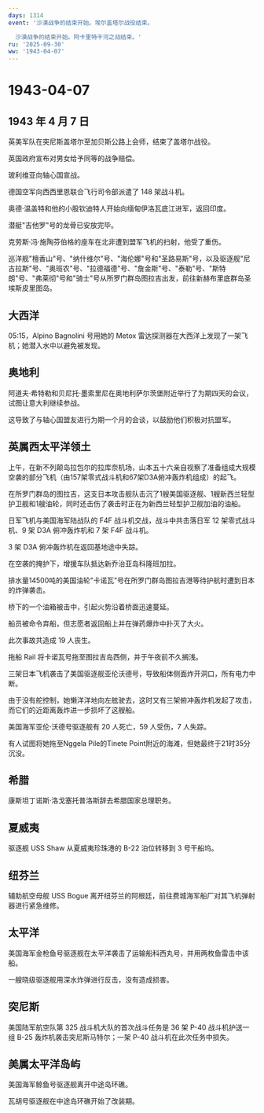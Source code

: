 ```yaml
---
days: 1314
event: '沙漠战争的结束开始。埃尔盖塔尔战役结束。

  沙漠战争的结束开始。阿卡里特干河之战结束。'
ru: '2025-09-30'
ww: '1943-04-07'
---
```


# 1943-04-07

## 1943 年 4 月 7 日

英美军队在突尼斯盖塔尔至加贝斯公路上会师，结束了盖塔尔战役。

英国政府宣布对男女给予同等的战争赔偿。

玻利维亚向轴心国宣战。

德国空军向西西里恩联合飞行司令部派遣了 148 架战斗机。

奥德·温盖特和他的小股钦迪特人开始向缅甸伊洛瓦底江进军，返回印度。

潜艇"吉他罗"号的龙骨已安放完毕。

克劳斯·冯·施陶芬伯格的座车在北非遭到盟军飞机的扫射，他受了重伤。

巡洋舰"檀香山"号、"纳什维尔"号、"海伦娜"号和"圣路易斯"号，以及驱逐舰"尼古拉斯"号、"奥班农"号、"拉德福德"号、"詹金斯"号、"泰勒"号、"斯特朗"号、"弗莱彻"号和"骑士"号从所罗门群岛图拉吉出发，前往新赫布里底群岛圣埃斯皮里图岛。

## 大西洋

05:15，Alpino Bagnolini 号用她的 Metox
雷达探测器在大西洋上发现了一架飞机；她潜入水中以避免被发现。

## 奥地利

阿道夫·希特勒和贝尼托·墨索里尼在奥地利萨尔茨堡附近举行了为期四天的会议，试图让意大利继续参战。

这导致了与轴心国盟友进行为期一个月的会谈，以鼓励他们积极对抗盟军。

## 英属西太平洋领土

上午，在新不列颠岛拉包尔的拉库奈机场，山本五十六亲自视察了准备组成大规模空袭的部分飞机（由157架零式战斗机和67架D3A俯冲轰炸机组成）的起飞。

在所罗门群岛的图拉吉，这支日本攻击舰队击沉了1艘美国驱逐舰、1艘新西兰轻型护卫舰和1艘油轮，同时还击伤了袭击时正在为新西兰轻型护卫舰加油的油船。

日军飞机与美国海军陆战队的 F4F 战斗机交战，战斗中共击落日军 12
架零式战斗机、9 架 D3A 俯冲轰炸机和 7 架 F4F 战斗机。

3 架 D3A 俯冲轰炸机在返回基地途中失踪。

在空袭的掩护下，增援车队抵达新乔治亚岛科隆班加拉。

排水量14500吨的美国油轮"卡诺瓦"号在所罗门群岛图拉吉港等待护航时遭到日本的炸弹袭击。

桥下的一个油箱被击中，引起火势沿着桥面迅速蔓延。

船员被命令弃船，但志愿者返回船上并在弹药爆炸中扑灭了大火。

此次事故共造成 19 人丧生。

拖船 Rail 将卡诺瓦号拖至图拉吉岛西侧，并于午夜前不久搁浅。

三架日本飞机袭击了美国驱逐舰亚伦沃德号，导致船体侧面炸开洞口，所有电力中断。

由于没有舵控制，她懒洋洋地向左舷驶去，这时又有三架俯冲轰炸机发起了攻击，而它们的近距离轰炸进一步损坏了这艘船。

美国海军亚伦·沃德号驱逐舰有 20 人死亡，59 人受伤，7 人失踪。

有人试图将她拖至Nggela Pile的Tinete
Point附近的海滩，但她最终于21时35分沉没。

## 希腊

康斯坦丁诺斯·洛戈塞托普洛斯辞去希腊国家总理职务。

## 夏威夷

驱逐舰 USS Shaw 从夏威夷珍珠港的 B-22 泊位转移到 3 号干船坞。

## 纽芬兰

辅助航空母舰 USS Bogue
离开纽芬兰的阿根廷，前往费城海军船厂对其飞机弹射器进行紧急维修。

## 太平洋

美国海军金枪鱼号驱逐舰在太平洋袭击了运输船科西丸号，并用两枚鱼雷击中该船。

一艘晓级驱逐舰用深水炸弹进行反击，没有造成损害。

## 突尼斯

美国陆军航空队第 325 战斗机大队的首次战斗任务是 36 架 P-40
战斗机护送一组 B-25 轰炸机袭击突尼斯马特尔；一架 P-40
战斗机在此次任务中损失。

## 美属太平洋岛屿

美国海军鲸鱼号驱逐舰离开中途岛环礁。

瓦胡号驱逐舰在中途岛环礁开始了改装期。